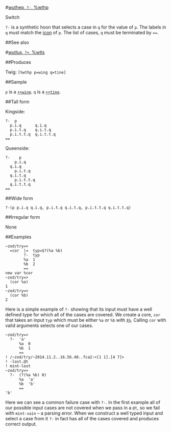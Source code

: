 #[wuthep, `?-`, %wthp](#wthp)

Switch

`?-` is a synthetic hoon that selects a case in `q` for the value of `p`. The labels in `q` must match the [icon]() of `p`. The list of cases, `q` must be terminated by `==`. 

##See also

#[wutlus, `?+`, %wtls](#wtls)

##Produces

Twig: `[%wthp p=wing q=tine]`

##Sample

`p` is a [`++wine`]().
`q` is a [`++tine`]().

##Tall form

Kingside:

    ?-  p
      p.i.q      q.i.q
      p.i.t.q    q.i.t.q
      p.i.t.t.q  q.i.t.t.q
    ==

Queenside:

    ?-    p
        p.i.q      
      q.i.q
        p.i.t.q    
      q.i.t.q
        p.i.t.t.q  
      q.i.t.t.q
    ==

##Wide form

    ?-(p p.i.q q.i.q, p.i.t.q q.i.t.q, p.i.t.t.q q.i.t.t.q)

##Irregular form

None

##Examples

    ~zod/try=> 
      =cor  |=  typ=$?(%a %b)
            ?-  typ
            %a  1
            %b  2
            ==
    new var %cor
    ~zod/try=> 
      (cor %a)
    1
    ~zod/try=> 
      (cor %b)
    2

Here is a simple example of `?-` showing that its input must have a well defined type for which all of the cases are covered. We create a core, `cor` that takes an input `typ` which must be either `%a` or `%b` with [`$%`](). Calling `cor` with valid arguments selects one of our cases.

    ~zod/try=> 
      ?-  'a'
          %a  0
          %b  1
          ==
    ! /~zod/try/~2014.11.2..16.56.40..fca2:<[1 1].[4 7]>
    ! -lost.@t
    ! mint-lost
    ~zod/try=> 
      ?-  (?(%a %b) 0)
          %a  'a'
          %b  'b'
          ==
    'b'

Here we can see a common failure case with `?-`. In the first example all of our possible input cases are not covered when we pass in a `@t`, so we fail with `mint-vain` – a parsing error. When we construct a well typed input and select a case from it `?-` in fact  has all of the cases covered and produces correct output.